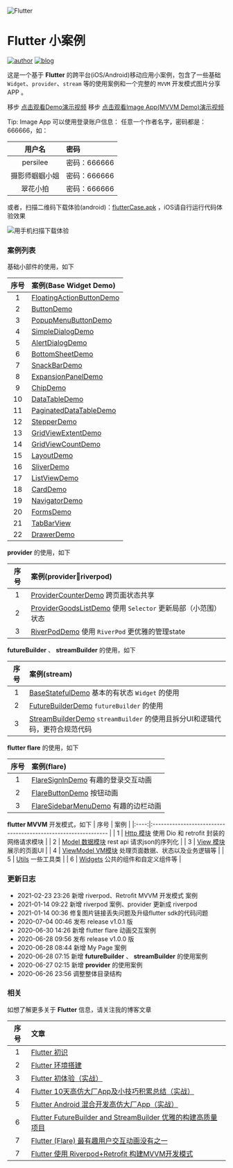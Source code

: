 

![Flutter](https://cdn.lishaoy.net/flutterInstall/flutter_run5.png)

# Flutter 小案例

[![author](https://img.shields.io/badge/author-persilee-orange.svg)](https://github.com/persilee) [![blog](https://img.shields.io/badge/blog-lishaoy.net-blue.svg)](https://h.lishaoy.net)

这是一个基于 **Flutter** 的跨平台(iOS/Android)移动应用小案例，包含了一些基础 `Widget`、`provider`、`stream` 等的使用案例和一个完整的 `MVVM` 开发模式图片分享APP 。

移步 [点击观看Demo演示视频](https://www.bilibili.com/video/BV11t4y197cA/) 
移步 [点击观看Image App(MVVM Demo)演示视频](https://www.bilibili.com/video/BV1ur4y1A7of)

Tip: Image App 可以使用登录账户信息：
任意一个作者名字，密码都是：666666，如：

|  用户名      |     密码      |
|:---------:|:---------------|
|persilee     |  密码：666666|
|摄影师蝈蝈小姐 |   密码：666666|
|翠花小拍      |  密码：666666|

或者，扫描二维码下载体验(android)：[flutterCase.apk](https://github.com/persilee/flutter_pro/releases/download/v1.0.1/flutterCase-v1.0.1.apk) ，iOS请自行运行代码体验效果

![用手机扫描下载体验](https://cdn.lishaoy.net/image/flutterMVVM/flutterCase1.0.2.png)

### 案例列表

基础小部件的使用，如下

| 序号  |                              案例(Base Widget Demo)             |
|:----:|:--------------------------------------------------------------  |
|   1  | [FloatingActionButtonDemo](https://github.com/persilee/flutter_pro/blob/master/lib/demo/base_widget_demo/floating_action_button_demo.dart)      |
|   2  | [ButtonDemo](https://github.com/persilee/flutter_pro/blob/master/lib/demo/base_widget_demo/button_demo.dart)     |
|   3  | [PopupMenuButtonDemo](https://github.com/persilee/flutter_pro/blob/master/lib/demo/base_widget_demo/popup_menu_button_demo.dart) |
|   4  | [SimpleDialogDemo](https://github.com/persilee/flutter_pro/blob/master/lib/demo/base_widget_demo/simple_dialog_demo.dart) |
|   5  | [AlertDialogDemo](https://github.com/persilee/flutter_pro/blob/master/lib/demo/base_widget_demo/alert_dialog_demo.dart) |
|   6  | [BottomSheetDemo](https://github.com/persilee/flutter_pro/blob/master/lib/demo/base_widget_demo/bottom_sheet_demo.dart) |
|   7  | [SnackBarDemo](https://github.com/persilee/flutter_pro/blob/master/lib/demo/base_widget_demo/snack_bar_demo.dart) |
|   8  | [ExpansionPanelDemo](https://github.com/persilee/flutter_pro/blob/master/lib/demo/base_widget_demo/expansion_panel_demo.dart) |
|   9  | [ChipDemo](https://github.com/persilee/flutter_pro/blob/master/lib/demo/base_widget_demo/chip_demo.dart) |
|   10 | [DataTableDemo](https://github.com/persilee/flutter_pro/blob/master/lib/demo/base_widget_demo/data_table_demo.dart) |
|   11 | [PaginatedDataTableDemo](https://github.com/persilee/flutter_pro/blob/master/lib/demo/base_widget_demo/paginated_table_demo.dart) |
|   12 | [StepperDemo](https://github.com/persilee/flutter_pro/blob/master/lib/demo/base_widget_demo/stepper_demo.dart) |
|   13 | [GridViewExtentDemo](https://github.com/persilee/flutter_pro/blob/master/lib/demo/base_widget_demo/view_demo.dart) |
|   14 | [GridViewCountDemo](https://github.com/persilee/flutter_pro/blob/master/lib/demo/base_widget_demo/view_demo.dart) |
|   15 | [LayoutDemo](https://github.com/persilee/flutter_pro/blob/master/lib/demo/base_widget_demo/layout_demo.dart) |
|   16 | [SliverDemo](https://github.com/persilee/flutter_pro/blob/master/lib/demo/base_widget_demo/sliver_demo.dart) |
|   17 | [ListViewDemo](https://github.com/persilee/flutter_pro/blob/master/lib/demo/base_widget_demo/listview_demo.dart) |
|   18 | [CardDemo](https://github.com/persilee/flutter_pro/blob/master/lib/demo/base_widget_demo/card_demo.dart) |
|   19 | [NavigatorDemo](https://github.com/persilee/flutter_pro/blob/master/lib/demo/base_widget_demo/navigator_demo.dart) |
|   20 | [FormsDemo](https://github.com/persilee/flutter_pro/blob/master/lib/demo/base_widget_demo/forms_demo.dart) |
|   21 | [TabBarView](https://github.com/persilee/flutter_pro/blob/master/lib/main.dart) |
|   22 | [DrawerDemo](https://github.com/persilee/flutter_pro/blob/master/lib/demo/base_widget_demo/drawer_demo.dart) |

**provider** 的使用，如下

| 序号  |                              案例(provider🍷riverpod)                              |
|:----:|:--------------------------------------------------------------  |
|   1  | [ProviderCounterDemo](https://github.com/persilee/flutter_pro/blob/master/lib/demo/provider_demo/provider_counter_demo.dart) 跨页面状态共享    |
|   2  | [ProviderGoodsListDemo](https://github.com/persilee/flutter_pro/blob/master/lib/demo/provider_demo/goods_list_demo.dart) 使用 `Selector` 更新局部（小范围）状态   |
|   3  | [RiverPodDemo](https://github.com/persilee/flutter_pro/blob/master/lib/demo/provider_demo/reverpod_page.dart) 使用 `RiverPod` 更优雅的管理state   |

**futureBuilder** 、 **streamBuilder** 的使用，如下

| 序号  |                              案例(stream)                              |
|:----:|:--------------------------------------------------------------  |
|   1  | [BaseStatefulDemo](https://github.com/persilee/flutter_pro/blob/master/lib/demo/stream_demo/base_stateful_demo.dart) 基本的有状态 `Widget` 的使用   |
|   2  | [FutureBuilderDemo](https://github.com/persilee/flutter_pro/blob/master/lib/demo/stream_demo/future_builder_demo.dart) `futureBuilder` 的使用  |
|   3  | [StreamBuilderDemo](https://github.com/persilee/flutter_pro/blob/master/lib/demo/stream_demo/stream_builder_demo.dart)  `streamBuilder` 的使用且拆分UI和逻辑代码，更符合规范代码 |

**flutter flare** 的使用，如下

| 序号  |                              案例(flare)                              |
|:----:|:--------------------------------------------------------------  |
|   1  | [FlareSignInDemo](https://github.com/persilee/flutter_pro/blob/master/lib/demo/flare_demo/flare_sign_in_demo.dart) 有趣的登录交互动画   |
|   2  | [FlareButtonDemo](https://github.com/persilee/flutter_pro/blob/master/lib/demo/flare_demo/flare_button_demo.dart) 按钮动画   |
|   3  | [FlareSidebarMenuDemo](https://github.com/persilee/flutter_pro/blob/master/lib/demo/flare_demo/flare_sidebar_menu_demo.dart) 有趣的边栏动画   |


**flutter MVVM** 开发模式，如下
| 序号  |                              案例                        |
|:----:|:--------------------------------------------------------------  |
|   1  | [Http 模块](https://github.com/persilee/flutter_pro/tree/master/lib/http) 使用 Dio 和 retrofit 封装的网络请求模块   |
|   2  | [Model 数据模块](https://github.com/persilee/flutter_pro/tree/master/lib/models) rest api 请求json的序列化   |
|   3  | [View 模块](https://github.com/persilee/flutter_pro/tree/master/lib/pages) 展示的页面UI   |
|   4  | [ViewModel VM模块](https://github.com/persilee/flutter_pro/tree/master/lib/view_model) 处理页面数据、状态以及业务逻辑等   |
|   5  | [Utils](https://github.com/persilee/flutter_pro/tree/master/lib/utils) 一些工具类   |
|   6  | [Widgets](https://github.com/persilee/flutter_pro/tree/master/lib/widgets) 公共的组件和自定义组件等   |

### 更新日志

- 2021-02-23 23:26 新增 riverpod、Retrofit MVVM 开发模式 案例
- 2021-01-14 09:22 新增 riverpod 案例、provider 更新成 riverpod
- 2021-01-14 00:36 修复图片链接丢失问题及升级flutter sdk的代码问题
- 2020-07-04 00:46 发布 release v1.0.1 版
- 2020-06-30 14:26 新增 flutter flare 动画交互案例
- 2020-06-28 09:56 发布 release v1.0.0 版
- 2020-06-28 08:44 新增 My Page 案例
- 2020-06-28 07:15 新增 **futureBuilder** 、 **streamBuilder** 的使用案例
- 2020-06-27 02:15 新增 **provider** 的使用案例
- 2020-06-26 23:56 调整整体目录结构

### 相关

如想了解更多关于 **Flutter** 信息，请关注我的博客文章

| 序号  |                              文章                               |
|:----:|:--------------------------------------------------------------  |
|   1  | [Flutter 初识](https://h.lishaoy.net/beautifulFlutter.html)      |
|   2  | [Flutter 环境搭建](https://h.lishaoy.net/flutterInstall.html)     |
|   3  | [Flutter 初体验（实战）](https://h.lishaoy.net/fristFlutter.html) |
|   4  | [Flutter 10天高仿大厂App及小技巧积累总结（实战）](https://h.lishaoy.net/flutterctrip) |
|   5  | [Flutter Android 混合开发高仿大厂App（实战）](https://h.lishaoy.net/androidctrip) |
|   6  | [Flutter FutureBuilder and StreamBuilder 优雅的构建高质量项目](https://h.lishaoy.net/futruebuilder-streambuilder) |
|   7  | [Flutter (Flare) 最有趣用户交互动画没有之一](https://h.lishaoy.net/flutter-flare) |
|   7  | [Flutter 使用 Riverpod+Retrofit 构建MVVM开发模式](https://h.lishaoy.net/fluttermvvm) |
